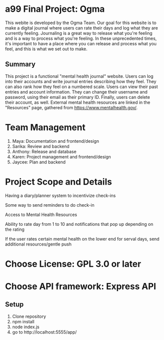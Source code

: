 # a99 Final Project: Ogma
This webite is developed by the Ogma Team. Our goal for this website is to make a digital journal where users can rate their days and log what they are currently feeling. Journaling is a great way to release what you're feeling and is a way to process what you're feeling. In these unprecedented times, it's important to have a place where you can release and process what you feel, and this is what we set out to make.

## Summary 

This project is a functional "mental health journal" website. Users can log into their accounts and write journal entries describing how they feel. They can also rank how they feel on a numbered scale. Users can view their past entries and account information. They can change their username and password, using their email as their primary ID. Finally, users can delete their account, as well. External mental health resources are linked in the "Resources" page, gathered from https://www.mentalhealth.gov/.

# Team Management
1. Maya: Documentation and frontend/design
2. Sarika: Review and backend
3. Anthony: Release and database
4. Karen: Project management and frontend/design
5. Jaycee: Plan and backend

# Project Scope and Details

Having a diary/planner system to incentivize check-ins

Some way to send reminders to do check-in

Access to Mental Health Resources 

Ability to rate day from 1 to 10 and notifications that pop up depending on the rating

If the user rates certain mental health on the lower end for serval days, send additional resources/gentle push

# Choose License: GPL 3.0 or later

# Choose API framework: Express API

## Setup
1. Clone repository
2. npm install
3. node index.js
4. go to http://localhost:5555/app/
